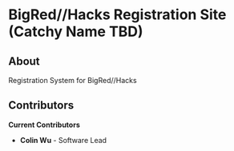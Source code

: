 # BigRed//Hacks Registration Site (Catchy Name TBD)

## About
Registration System for BigRed//Hacks

## Contributors
**Current Contributors**
- **Colin Wu** - Software Lead
